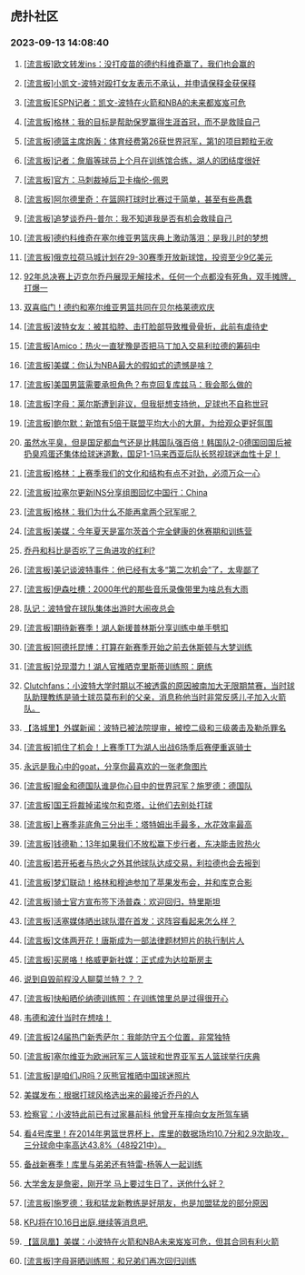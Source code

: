 ## 虎扑社区 
### 2023-09-13 14:08:40

1. [[流言板]欧文转发ins：没打疫苗的德约科维奇赢了，我们也会赢的](https://bbs.hupu.com/62089558.html)

2. [[流言板]小凯文-波特对殴打女友表示不承认，并申请保释金获保释](https://bbs.hupu.com/62087091.html)

3. [[流言板]ESPN记者：凯文-波特在火箭和NBA的未来都岌岌可危](https://bbs.hupu.com/62087084.html)

4. [[流言板]格林：我的目标是帮助保罗赢得生涯首冠，而不是救赎自己](https://bbs.hupu.com/62087058.html)

5. [[流言板]德篮主席炮轰：体育经费第26获世界冠军，第1的项目颗粒无收](https://bbs.hupu.com/62089182.html)

6. [[流言板]记者：詹眉等球员上个月在训练馆合练，湖人的团结度很好](https://bbs.hupu.com/62087722.html)

7. [[流言板]官方：马刺裁掉后卫卡梅伦-佩恩](https://bbs.hupu.com/62087385.html)

8. [[流言板]阿尔德里奇：在篮网打球时比赛过于简单，甚至有些愚蠢](https://bbs.hupu.com/62089403.html)

9. [[流言板]追梦谈乔丹-普尔：我不知道我是否有机会救赎自己](https://bbs.hupu.com/62087198.html)

10. [[流言板]德约科维奇在塞尔维亚男篮庆典上激动落泪：是我儿时的梦想](https://bbs.hupu.com/62088685.html)

11. [[流言板]俄克拉荷马城计划在29-30赛季开放新球馆，投资至少9亿美元](https://bbs.hupu.com/62089093.html)

12. [92年总决赛上迈克尔乔丹展现无解技术，任何一个点都没有死角，双手摊牌，打爆一](https://bbs.hupu.com/62087319.html)

13. [双喜临门！德约和塞尔维亚男篮共同在贝尔格莱德欢庆](https://bbs.hupu.com/62088065.html)

14. [[流言板]波特女友：被其掐脖、击打脸部导致椎骨骨折，此前有虐待史](https://bbs.hupu.com/62088230.html)

15. [[流言板]Amico：热火一直犹豫是否把马丁加入交易利拉德的筹码中](https://bbs.hupu.com/62088274.html)

16. [[流言板]美媒：你认为NBA最大的假如式的遗憾是啥？](https://bbs.hupu.com/62088910.html)

17. [[流言板]美国男篮需要承担角色？布克回复库兹马：我会那么做的](https://bbs.hupu.com/62086836.html)

18. [[流言板]字母：莱尔斯遭到非议，但我挺想支持他，足球也不自称世冠](https://bbs.hupu.com/62088476.html)

19. [[流言板]鲍尔默：新馆有5倍于联盟平均大小的大屏，为给观众更好氛围](https://bbs.hupu.com/62089759.html)

20. [虽然水平臭，但是国足都血气还是比韩国队强百倍！韩国队2-0德国回国后被扔臭鸡蛋还集体给球迷道歉，国足1-1马来西亚后队长怒视球迷血性十足！](https://bbs.hupu.com/62087310.html)

21. [[流言板]格林：上赛季我们的文化和结构有点不对劲，必须万众一心](https://bbs.hupu.com/62086788.html)

22. [[流言板]拉塞尔更新INS分享组图回忆中国行：China](https://bbs.hupu.com/62088142.html)

23. [[流言板]格林：我们为什么不能再拿两个冠军呢？](https://bbs.hupu.com/62087915.html)

24. [[流言板]美媒：今年夏天是富尔茨首个完全健康的休赛期和训练营](https://bbs.hupu.com/62088673.html)

25. [乔丹和科比是否吃了三角进攻的红利?](https://bbs.hupu.com/62088931.html)

26. [[流言板]美记谈波特事件：他已经有太多“第二次机会”了，太卑鄙了](https://bbs.hupu.com/62088811.html)

27. [[流言板]伊森吐槽：2000年代的那些音乐录像带里为啥总有大雨](https://bbs.hupu.com/62089053.html)

28. [队记：波特曾在球队集体出游时大闹夜总会](https://bbs.hupu.com/62089188.html)

29. [[流言板]期待新赛季！湖人新援普林斯分享训练中单手劈扣](https://bbs.hupu.com/62088777.html)

30. [[流言板]阿德托昆博：打算在新赛季开始之前去休斯顿与大梦训练](https://bbs.hupu.com/62087252.html)

31. [[流言板]兑现潜力！湖人官推晒克里斯蒂训练照：磨练](https://bbs.hupu.com/62087019.html)

32. [Clutchfans：小波特大学时期以不被透露的原因被南加大无限期禁赛，当时球队助理教练是骑士球员莫布利的父亲，消息称他当时非常反感儿子加入火箭队。](https://bbs.hupu.com/62086959.html)

33. [【洛城里】外媒新闻：波特已被法院提审，被控二级和三级袭击及勒杀罪名](https://bbs.hupu.com/62086697.html)

34. [[流言板]抓住了机会！上赛季TT为湖人出战6场季后赛便重返骑士](https://bbs.hupu.com/62089007.html)

35. [永远是我心中的goat，分享你最喜欢的一张老詹图片](https://bbs.hupu.com/62088577.html)

36. [[流言板]掘金和德国队谁是你心目中的世界冠军？施罗德：德国队](https://bbs.hupu.com/62088663.html)

37. [[流言板]国王将裁掉诺埃尔和克塔，让他们去别处打球](https://bbs.hupu.com/62086595.html)

38. [[流言板]上赛季非底角三分出手：塔特姆出手最多，水花效率最高](https://bbs.hupu.com/62088722.html)

39. [[流言板]钱德勒：13年如果我们不放松赢下步行者，东决能击败热火](https://bbs.hupu.com/62088069.html)

40. [[流言板]若开拓者与热火之外其他球队达成交易，利拉德也会去报到](https://bbs.hupu.com/62087349.html)

41. [[流言板]梦幻联动！格林和穆迪参加了苹果发布会，并和库克合影](https://bbs.hupu.com/62089483.html)

42. [[流言板]骑士官方宣布签下汤普森：欢迎回归，特里斯坦](https://bbs.hupu.com/62086486.html)

43. [[流言板]活塞媒体晒出球队潜在首发：这阵容看起来怎么样？](https://bbs.hupu.com/62088853.html)

44. [[流言板]文体两开花！唐斯成为一部法律题材短片的执行制片人](https://bbs.hupu.com/62089191.html)

45. [[流言板]买房咯！格威更新社媒：正式成为达拉斯房主](https://bbs.hupu.com/62088963.html)

46. [说到自毁前程没人聊莫兰特？？？](https://bbs.hupu.com/62088918.html)

47. [[流言板]快船晒伦纳德训练照：在训练馆里总是过得很开心](https://bbs.hupu.com/62087366.html)

48. [韦德和波什当时在想啥！](https://bbs.hupu.com/62088625.html)

49. [[流言板]24届热门新秀萨尔：我能防守五个位置，非常独特](https://bbs.hupu.com/62089474.html)

50. [[流言板]塞尔维亚为欧洲冠军三人篮球和世界亚军五人篮球举行庆典](https://bbs.hupu.com/62088518.html)

51. [[流言板]是咱们JR吗？灰熊官推晒中国球迷照片](https://bbs.hupu.com/62086661.html)

52. [美媒发布：根据打球风格选出来的最接近乔丹的人](https://bbs.hupu.com/62087307.html)

53. [检察官：小波特此前已有过家暴前科 他曾开车撞向女友所驾车辆](https://bbs.hupu.com/62086518.html)

54. [看4号库里！在2014年男篮世界杯上，库里的数据场均10.7分和2.9次助攻，三分球命中率高达43.8%（48投21中）。](https://bbs.hupu.com/62088839.html)

55. [备战新赛季！库里与弟弟还有特雷-杨等人一起训练](https://bbs.hupu.com/62088491.html)

56. [大学舍友是詹密，刚开学 马上要过生日了，送他什么好？](https://bbs.hupu.com/62090105.html)

57. [[流言板]施罗德：我和猛龙新教练是好朋友，也是加盟猛龙的部分原因](https://bbs.hupu.com/62089393.html)

58. [KPJ将在10.16日出庭.继续等消息吧.](https://bbs.hupu.com/62087735.html)

59. [【篮凤凰】美媒：小波特在火箭和NBA未来岌岌可危，但其合同有利火箭](https://bbs.hupu.com/62089892.html)

60. [[流言板]字母哥晒训练照：和兄弟们再次回归训练](https://bbs.hupu.com/62087438.html)

